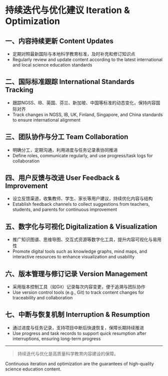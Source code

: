 # 持续迭代与优化建议 Iteration & Optimization

## 一、内容持续更新 Content Updates

- 定期对照最新国际与本地科学教育标准，及时补充和修订知识点
- Regularly review and update content according to the latest international and local science education standards

## 二、国际标准跟踪 International Standards Tracking

- 跟踪NGSS、IB、英国、芬兰、新加坡、中国等标准的动态变化，保持内容国际对齐
- Track changes in NGSS, IB, UK, Finland, Singapore, and China standards to ensure international alignment

## 三、团队协作与分工 Team Collaboration

- 明确分工，定期沟通，利用进度与任务记录表协同推进
- Define roles, communicate regularly, and use progress/task logs for collaboration

## 四、用户反馈与改进 User Feedback & Improvement

- 设立反馈渠道，收集教师、学生、家长等用户建议，持续优化内容与结构
- Establish feedback channels to collect suggestions from teachers, students, and parents for continuous improvement

## 五、数字化与可视化 Digitalization & Visualization

- 推广知识图谱、思维导图、交互式资源等数字化工具，提升内容可视化与易用性
- Promote digital tools such as knowledge graphs, mind maps, and interactive resources to enhance visualization and usability

## 六、版本管理与修订记录 Version Management

- 采用版本控制工具（如Git）记录每次内容变更，便于追溯与团队协作
- Use version control tools (e.g., Git) to track content changes for traceability and collaboration

## 七、中断与恢复机制 Interruption & Resumption

- 通过进度与任务记录，支持项目中断后快速恢复，保障长期持续推进
- Use progress and task records to support quick resumption after interruptions, ensuring long-term progress

---

> 持续迭代与优化是高质量科学教育内容建设的保障。

Continuous iteration and optimization are the guarantees of high-quality science education content.

